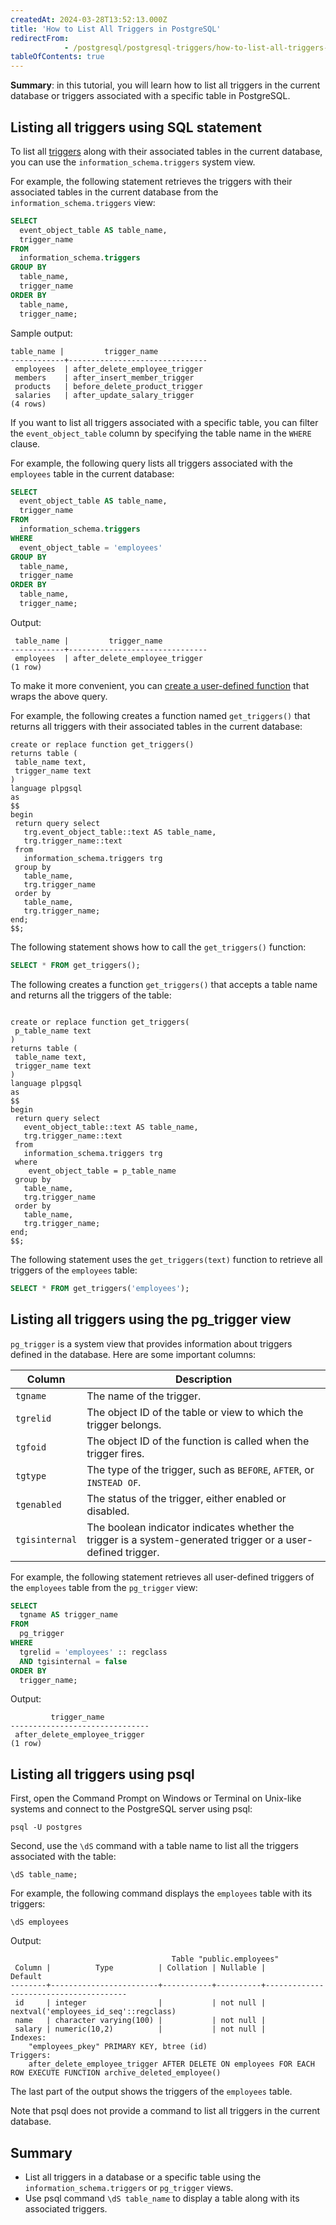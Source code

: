 ```yaml
---
createdAt: 2024-03-28T13:52:13.000Z
title: 'How to List All Triggers in PostgreSQL'
redirectFrom: 
            - /postgresql/postgresql-triggers/how-to-list-all-triggers-in-postgresql
tableOfContents: true
---
```


**Summary**: in this tutorial, you will learn how to list all triggers in the current database or triggers associated with a specific table in PostgreSQL.

## Listing all triggers using SQL statement

To list all [triggers](/postgresql/postgresql-triggers) along with their associated tables in the current database, you can use the `information_schema.triggers` system view.

For example, the following statement retrieves the triggers with their associated tables in the current database from the `information_schema.triggers` view:

```sql
SELECT
  event_object_table AS table_name,
  trigger_name
FROM
  information_schema.triggers
GROUP BY
  table_name,
  trigger_name
ORDER BY
  table_name,
  trigger_name;
```

Sample output:

```
table_name |         trigger_name
------------+-------------------------------
 employees  | after_delete_employee_trigger
 members    | after_insert_member_trigger
 products   | before_delete_product_trigger
 salaries   | after_update_salary_trigger
(4 rows)
```

If you want to list all triggers associated with a specific table, you can filter the `event_object_table` column by specifying the table name in the `WHERE` clause.

For example, the following query lists all triggers associated with the `employees` table in the current database:

```sql
SELECT
  event_object_table AS table_name,
  trigger_name
FROM
  information_schema.triggers
WHERE
  event_object_table = 'employees'
GROUP BY
  table_name,
  trigger_name
ORDER BY
  table_name,
  trigger_name;
```

Output:

```
 table_name |         trigger_name
------------+-------------------------------
 employees  | after_delete_employee_trigger
(1 row)
```

To make it more convenient, you can [create a user-defined function](/postgresql/postgresql-plpgsql/postgresql-create-function) that wraps the above query.

For example, the following creates a function named `get_triggers()` that returns all triggers with their associated tables in the current database:

```
create or replace function get_triggers()
returns table (
 table_name text,
 trigger_name text
)
language plpgsql
as
$$
begin
 return query select
   trg.event_object_table::text AS table_name,
   trg.trigger_name::text
 from
   information_schema.triggers trg
 group by
   table_name,
   trg.trigger_name
 order by
   table_name,
   trg.trigger_name;
end;
$$;
```

The following statement shows how to call the `get_triggers()` function:

```sql
SELECT * FROM get_triggers();
```

The following creates a function `get_triggers()` that accepts a table name and returns all the triggers of the table:

```

create or replace function get_triggers(
 p_table_name text
)
returns table (
 table_name text,
 trigger_name text
)
language plpgsql
as
$$
begin
 return query select
   event_object_table::text AS table_name,
   trg.trigger_name::text
 from
   information_schema.triggers trg
 where
    event_object_table = p_table_name
 group by
   table_name,
   trg.trigger_name
 order by
   table_name,
   trg.trigger_name;
end;
$$;
```

The following statement uses the `get_triggers(text)` function to retrieve all triggers of the `employees` table:

```sql
SELECT * FROM get_triggers('employees');
```

## Listing all triggers using the pg_trigger view

`pg_trigger` is a system view that provides information about triggers defined in the database. Here are some important columns:

| Column         | Description                                                                                                  |
| -------------- | ------------------------------------------------------------------------------------------------------------ |
| `tgname`       | The name of the trigger.                                                                                     |
| `tgrelid`      | The object ID of the table or view to which the trigger belongs.                                             |
| `tgfoid`       | The object ID of the function is called when the trigger fires.                                              |
| `tgtype`       | The type of the trigger, such as `BEFORE`, `AFTER`, or `INSTEAD OF`.                                         |
| `tgenabled`    | The status of the trigger, either enabled or disabled.                                                       |
| `tgisinternal` | The boolean indicator indicates whether the trigger is a system-generated trigger or a user-defined trigger. |

For example, the following statement retrieves all user-defined triggers of the `employees` table from the `pg_trigger` view:

```sql
SELECT
  tgname AS trigger_name
FROM
  pg_trigger
WHERE
  tgrelid = 'employees' :: regclass
  AND tgisinternal = false
ORDER BY
  trigger_name;
```

Output:

```
         trigger_name
-------------------------------
 after_delete_employee_trigger
(1 row)
```

## Listing all triggers using psql

First, open the Command Prompt on Windows or Terminal on Unix-like systems and connect to the PostgreSQL server using psql:

```
psql -U postgres
```

Second, use the `\dS` command with a table name to list all the triggers associated with the table:

```
\dS table_name;
```

For example, the following command displays the `employees` table with its triggers:

```
\dS employees
```

Output:

```
                                    Table "public.employees"
 Column |          Type          | Collation | Nullable |                Default
--------+------------------------+-----------+----------+---------------------------------------
 id     | integer                |           | not null | nextval('employees_id_seq'::regclass)
 name   | character varying(100) |           | not null |
 salary | numeric(10,2)          |           | not null |
Indexes:
    "employees_pkey" PRIMARY KEY, btree (id)
Triggers:
    after_delete_employee_trigger AFTER DELETE ON employees FOR EACH ROW EXECUTE FUNCTION archive_deleted_employee()
```

The last part of the output shows the triggers of the `employees` table.

Note that psql does not provide a command to list all triggers in the current database.

## Summary

- List all triggers in a database or a specific table using the `information_schema.triggers` or `pg_trigger` views.
- Use psql command `\dS table_name` to display a table along with its associated triggers.
